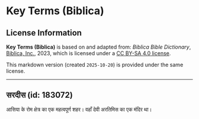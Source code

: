 # Key Terms (Biblica)

## License Information

**Key Terms (Biblica)** is based on and adapted from: _Biblica Bible Dictionary_, [Biblica, Inc.](https://www.biblica.com/), 2023, which is licensed under a [CC BY-SA 4.0 license](https://creativecommons.org/licenses/by-sa/4.0/legalcode.en).

This markdown version (created `2025-10-20`) is provided under the same license.



--------------------------------

## सरदीस (id: 183072)

आसिया के रोम क्षेत्र का एक महत्वपूर्ण शहर। वहाँ देवी अरतिमिस का एक मंदिर था।


